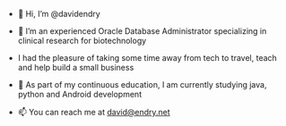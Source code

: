 - 👋 Hi, I’m @davidendry

- 👀 I’m an experienced Oracle Database Administrator specializing in clinical research for biotechnology

-    I had the pleasure of taking some time away from tech to travel, teach and help build a small business

- 🌱 As part of my continuous education, I am currently studying java, python and Android development 

- 📫 You can reach me at david@endry.net

<!---
davidendry/davidendry is a ✨ special ✨ repository because its `README.md` (this file) appears on your GitHub profile.
You can click the Preview link to take a look at your changes.
--->
